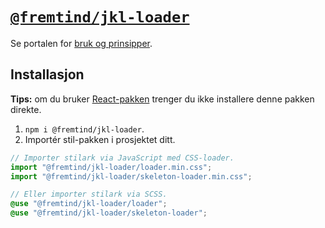 # [`@fremtind/jkl-loader`](https://jokul.fremtind.no/komponenter/loader)

Se portalen for [bruk og prinsipper](https://jokul.fremtind.no/komponenter/loader).

## Installasjon

**Tips:** om du bruker [React-pakken](../loader-react/) trenger du ikke installere denne pakken direkte.

1. `npm i @fremtind/jkl-loader`.
2. Importér stil-pakken i prosjektet ditt.

```js
// Importer stilark via JavaScript med CSS-loader.
import "@fremtind/jkl-loader/loader.min.css";
import "@fremtind/jkl-loader/skeleton-loader.min.css";
```

```scss
// Eller importer stilark via SCSS.
@use "@fremtind/jkl-loader/loader";
@use "@fremtind/jkl-loader/skeleton-loader";
```
